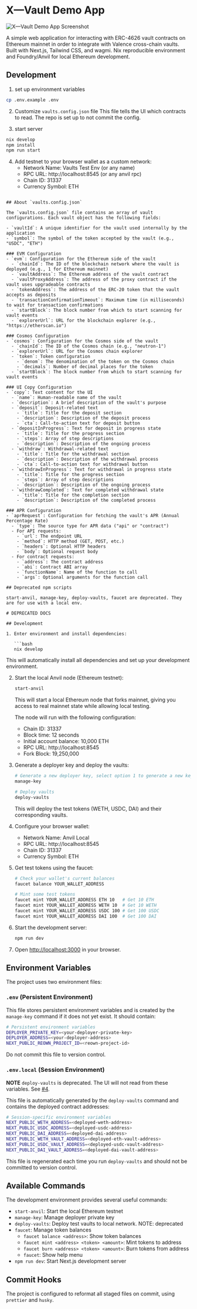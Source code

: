 # X—Vault Demo App

![X—Vault Demo App Screenshot](./readme_screenshot.png)

A simple web application for interacting with ERC-4626 vault contracts on Ethereum mainnet in order to integrate with Valence cross-chain vaults. Built with Next.js, Tailwind CSS, and wagmi. Nix reproducible environment and Foundry/Anvil for local Ethereum development.

## Development

1. set up environment variables

```bash
cp .env.example .env
```

2. Customize `vaults.config.json` file
   This file tells the UI which contracts to read. The repo is set up to not commit the config.

3. start server

```bash
nix develop
npm install
npm run start
```

4. Add testnet to your browser wallet as a custom network:
   - Network Name: Vaults Test Env (or any name)
   - RPC URL: http://localhost:8545 (or any anvil rpc)
   - Chain ID: 31337
   - Currency Symbol: ETH

````

## About `vaults.config.json`

The `vaults.config.json` file contains an array of vault configurations. Each vault object has the following fields:

- `vaultId`: A unique identifier for the vault used internally by the application
- `symbol`: The symbol of the token accepted by the vault (e.g., "USDC", "ETH")

### EVM Configuration
- `evm`: Configuration for the Ethereum side of the vault
  - `chainId`: The ID of the blockchain network where the vault is deployed (e.g., 1 for Ethereum mainnet)
  - `vaultAddress`: The Ethereum address of the vault contract
  - `vaultProxyAddress`: The address of the proxy contract if the vault uses upgradeable contracts
  - `tokenAddress`: The address of the ERC-20 token that the vault accepts as deposits
  - `transactionConfirmationTimeout`: Maximum time (in milliseconds) to wait for transaction confirmations
  - `startBlock`: The block number from which to start scanning for vault events
  - `explorerUrl`: URL for the blockchain explorer (e.g., "https://etherscan.io")

### Cosmos Configuration
- `cosmos`: Configuration for the Cosmos side of the vault
  - `chainId`: The ID of the Cosmos chain (e.g., "neutron-1")
  - `explorerUrl`: URL for the Cosmos chain explorer
  - `token`: Token configuration
    - `denom`: The denomination of the token on the Cosmos chain
    - `decimals`: Number of decimal places for the token
  - `startBlock`: The block number from which to start scanning for vault events

### UI Copy Configuration
- `copy`: Text content for the UI
  - `name`: Human-readable name of the vault
  - `description`: A brief description of the vault's purpose
  - `deposit`: Deposit-related text
    - `title`: Title for the deposit section
    - `description`: Description of the deposit process
    - `cta`: Call-to-action text for deposit button
  - `depositInProgress`: Text for deposit in progress state
    - `title`: Title for the progress section
    - `steps`: Array of step descriptions
    - `description`: Description of the ongoing process
  - `withdraw`: Withdrawal-related text
    - `title`: Title for the withdrawal section
    - `description`: Description of the withdrawal process
    - `cta`: Call-to-action text for withdrawal button
  - `withdrawInProgress`: Text for withdrawal in progress state
    - `title`: Title for the progress section
    - `steps`: Array of step descriptions
    - `description`: Description of the ongoing process
  - `withdrawCompleted`: Text for completed withdrawal state
    - `title`: Title for the completion section
    - `description`: Description of the completed process

### APR Configuration
- `aprRequest`: Configuration for fetching the vault's APR (Annual Percentage Rate)
  - `type`: The source type for APR data ("api" or "contract")
  - For API requests:
    - `url`: The endpoint URL
    - `method`: HTTP method (GET, POST, etc.)
    - `headers`: Optional HTTP headers
    - `body`: Optional request body
  - For contract requests:
    - `address`: The contract address
    - `abi`: Contract ABI array
    - `functionName`: Name of the function to call
    - `args`: Optional arguments for the function call

## Deprecated npm scripts

start-anvil, manage-key, deploy-vaults, faucet are deprecated. They are for use with a local env.

# DEPRECATED DOCS

## Development

1. Enter environment and install dependencies:

   ```bash
   nix develop
````

This will automatically install all dependencies and set up your development environment.

2. Start the local Anvil node (Ethereum testnet):

   ```bash
   start-anvil
   ```

   This will start a local Ethereum node that forks mainnet, giving you access to real mainnet state while allowing local testing.

   The node will run with the following configuration:

   - Chain ID: 31337
   - Block time: 12 seconds
   - Initial account balance: 10,000 ETH
   - RPC URL: http://localhost:8545
   - Fork Block: 19,250,000

3. Generate a deployer key and deploy the vaults:

   ```bash
   # Generate a new deployer key, select option 1 to generate a new key
   manage-key

   # Deploy vaults
   deploy-vaults
   ```

   This will deploy the test tokens (WETH, USDC, DAI) and their corresponding vaults.

4. Configure your browser wallet:

   - Network Name: Anvil Local
   - RPC URL: http://localhost:8545
   - Chain ID: 31337
   - Currency Symbol: ETH

5. Get test tokens using the faucet:

   ```bash
   # Check your wallet's current balances
   faucet balance YOUR_WALLET_ADDRESS

   # Mint some test tokens
   faucet mint YOUR_WALLET_ADDRESS ETH 10   # Get 10 ETH
   faucet mint YOUR_WALLET_ADDRESS WETH 10  # Get 10 WETH
   faucet mint YOUR_WALLET_ADDRESS USDC 100 # Get 100 USDC
   faucet mint YOUR_WALLET_ADDRESS DAI 100  # Get 100 DAI
   ```

6. Start the development server:

   ```bash
   npm run dev
   ```

7. Open [http://localhost:3000](http://localhost:3000) in your browser.

## Environment Variables

The project uses two environment files:

### `.env` (Persistent Environment)

This file stores persistent environment variables and is created by the `manage-key` command if it does not yet exist. It should contain:

```bash
# Persistent environment variables
DEPLOYER_PRIVATE_KEY=<your-deployer-private-key>
DEPLOYER_ADDRESS=<your-deployer-address>
NEXT_PUBLIC_REOWN_PROJECT_ID=<reown-project-id>
```

Do not commit this file to version control.

### `.env.local` (Session Environment)

**NOTE** `deploy-vaults` is deprecated. The UI will not read from these variables. See [#4](https://github.com/timewave-computer/x-vault-demo/issues/4).

This file is automatically generated by the `deploy-vaults` command and contains the deployed contract addresses:

```bash
# Session-specific environment variables
NEXT_PUBLIC_WETH_ADDRESS=<deployed-weth-address>
NEXT_PUBLIC_USDC_ADDRESS=<deployed-usdc-address>
NEXT_PUBLIC_DAI_ADDRESS=<deployed-dai-address>
NEXT_PUBLIC_WETH_VAULT_ADDRESS=<deployed-eth-vault-address>
NEXT_PUBLIC_USDC_VAULT_ADDRESS=<deployed-usdc-vault-address>
NEXT_PUBLIC_DAI_VAULT_ADDRESS=<deployed-dai-vault-address>
```

This file is regenerated each time you run `deploy-vaults` and should not be committed to version control.

## Available Commands

The development environment provides several useful commands:

- `start-anvil`: Start the local Ethereum testnet
- `manage-key`: Manage deployer private key
- `deploy-vaults`: Deploy test vaults to local network. NOTE: deprecated
- `faucet`: Manage token balances
  - `faucet balance <address>`: Show token balances
  - `faucet mint <address> <token> <amount>`: Mint tokens to address
  - `faucet burn <address> <token> <amount>`: Burn tokens from address
  - `faucet`: Show help menu
- `npm run dev`: Start Next.js development server

## Commit Hooks

The project is configured to reformat all staged files on commit, using `prettier` and `husky`.
